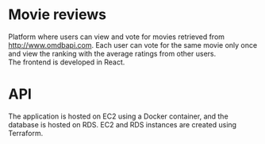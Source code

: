 # Movie reviews

Platform where users can view and vote for movies retrieved from http://www.omdbapi.com. Each user can vote for the same movie only once and view the ranking with the average ratings from other users.                                   
The frontend is developed in React.

# API

The application is hosted on EC2 using a Docker container, and the database is hosted on RDS. EC2 and RDS instances are created using Terraform.
